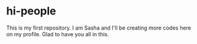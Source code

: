 # hi-people
This is my first repository. I am Sasha and I'll be creating more codes here on my profile. Glad to have you all in this.
